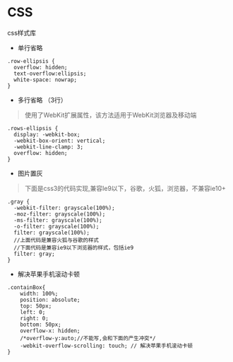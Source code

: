 # CSS
css样式库

- 单行省略

```
.row-ellipsis {
  overflow: hidden;
  text-overflow:ellipsis;
  white-space: nowrap;
}
```

- 多行省略 （3行）

> 使用了WebKit扩展属性，该方法适用于WebKit浏览器及移动端

```
.rows-ellipsis {
  display: -webkit-box;
  -webkit-box-orient: vertical;
  -webkit-line-clamp: 3;
  overflow: hidden;
}
```

- 图片置灰
> 下面是css3的代码实现,兼容Ie9以下，谷歌，火狐，浏览器，不兼容ie10+

```
.gray {
  -webkit-filter: grayscale(100%);
  -moz-filter: grayscale(100%);
  -ms-filter: grayscale(100%);
  -o-filter: grayscale(100%);
  filter: grayscale(100%);
  //上面代码是兼容火狐与谷歌的样式
  //下面代码是兼容ie9以下浏览器的样式，包括ie9
  filter: gray;
}
```

- 解决苹果手机滚动卡顿

```
.containBox{
    width: 100%;
    position: absolute;
    top: 50px;
    left: 0;
    right: 0;
    bottom: 50px;
    overflow-x: hidden;
    /*overflow-y:auto;//不能写,会和下面的产生冲突*/
    -webkit-overflow-scrolling: touch; // 解决苹果手机滚动卡顿
}
```
